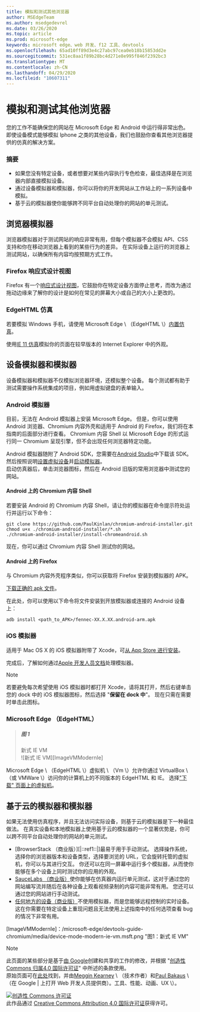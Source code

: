 ```yaml
---
title: 模拟和测试其他浏览器
author: MSEdgeTeam
ms.author: msedgedevrel
ms.date: 03/26/2020
ms.topic: article
ms.prod: microsoft-edge
keywords: microsoft edge、web 开发、f12 工具、devtools
ms.openlocfilehash: 65ad10ff89d3e4c27abc97cea0eb18b15853dd2e
ms.sourcegitcommit: 531ec8aa1f89b28bc4d271e8e995f846f2392bc3
ms.translationtype: MT
ms.contentlocale: zh-CN
ms.lasthandoff: 04/29/2020
ms.locfileid: "10607311"
---
```

<!-- Copyright Meggin Kearney and Paul Bakaus

   Licensed under the Apache License, Version 2.0 (the "License");
   you may not use this file except in compliance with the License.
   You may obtain a copy of the License at

       https://www.apache.org/licenses/LICENSE-2.0

   Unless required by applicable law or agreed to in writing, software
   distributed under the License is distributed on an "AS IS" BASIS,
   WITHOUT WARRANTIES OR CONDITIONS OF ANY KIND, either express or implied.
   See the License for the specific language governing permissions and
   limitations under the License.  -->





# 模拟和测试其他浏览器   




您的工作不能确保您的网站在 Microsoft Edge 和 Android 中运行得非常出色。  即使设备模式能够模拟 Iphone 之类的其他设备，我们也鼓励你查看其他浏览器提供的仿真的解决方案。  

### 摘要  

*   如果您没有特定设备，或者想要对某些内容执行专色检查，最佳选择是在浏览器内部直接模拟设备。  
*   通过设备模拟器和模拟器，你可以将你的开发网站从工作站上的一系列设备中模拟。  
*   基于云的模拟器使你能够跨不同平台自动处理你的网站的单元测试。  

## 浏览器模拟器  

浏览器模拟器对于测试网站的响应非常有用，但每个模拟器不会模拟 API、CSS 支持和你在移动浏览器上看到的某些行为的差异。  在实际设备上运行的浏览器上测试网站，以确保所有内容均按预期方式工作。  

### Firefox 响应式设计视图  

Firefox 有一个[响应式设计视图][MDNResponsiveDesignMode]，它鼓励你在特定设备方面停止思考，而改为通过拖动边缘来了解你的设计是如何在常见的屏幕大小或自己的大小上更改的。  

### EdgeHTML 仿真  

若要模拟 Windows 手机，请使用 Microsoft Edge \ （EdgeHTML \）[内置仿真][DevToolsEdgeHtmlEmulation]。  

使用[IE 11 仿真][Ie11DevToolsEmulation]模拟你的页面在较早版本的 Internet Explorer 中的外观。  

## 设备模拟器和模拟器  

设备模拟器和模拟器不仅模拟浏览器环境，还模拟整个设备。  每个测试都有助于测试需要操作系统集成的项目，例如用虚拟键盘的表单输入。  

### Android 模拟器  

<!--
> ##### Figure old 1  
> Stock Browser in Android Emulator  
> ![Stock Browser in Android Emulator][ImageAndroidEmulatorStockBrowser]  
-->

目前，无法在 Android 模拟器上安装 Microsoft Edge。  但是，你可以使用 Android 浏览器、Chromium 内容外壳和适用于 Android 的 Firefox，我们将在本指南的后面部分进行查看。  Chromium 内容 Shell 以 Microsoft Edge 的形式运行同一 Chromium 呈现引擎，但不会出现任何浏览器特定功能。  

Android 模拟器随附了 Android SDK，您需要在[Android Studio][AndroidStudioDownload]中下载该 SDK。  然后按照说明[设置虚拟设备][AndroidStudioCreateManageVirtualDevices]并[启动模拟器][AndroidStudioRunAppsAndroidEmulator]。  
启动仿真器后，单击浏览器图标，然后在 Android 旧版的常用浏览器中测试您的网站。  

#### Android 上的 Chromium 内容 Shell  

<!--
> ##### Figure old 2  
> Android Emulator Content Shell  
> ![Android Emulator Content Shell][ImageAndroidEmulatorContentShell]  
-->

若要安装 Android 的 Chromium 内容 Shell，请让你的模拟器在命令提示符处运行并运行以下命令：  

```shell
git clone https://github.com/PaulKinlan/chromium-android-installer.git
chmod u+x ./chromium-android-installer/*.sh
./chromium-android-installer/install-chromeandroid.sh
```  

现在，你可以通过 Chromium 内容 Shell 测试你的网站。  

#### Android 上的 Firefox  

<!--
> ##### Figure old 3  
> Firefox Icon on Android Emulator  
> ![Firefox Icon on Android Emulator][ImageAndroidEmulatorFirefoxBrowser]  
-->

与 Chromium 内容外壳程序类似，你可以获取将 Firefox 安装到模拟器的 APK。  

[下载正确的 apk 文件][MozillaFirefoxDownload]。  

在此处，你可以使用以下命令将文件安装到开放模拟器或连接的 Android 设备上：  

```shell
adb install <path_to_APK>/fennec-XX.X.XX.android-arm.apk
```  

### iOS 模拟器  

适用于 Mac OS X 的 iOS 模拟器附带了 Xcode，可[从 App Store 进行安装][MacAppStoreXcode]。  

完成后，了解如何通过[Apple 开发人员文档][AppleSimulatorHelp]处理模拟器。  

> [!NOTE]
> 若要避免每次希望使用 iOS 模拟器时都打开 Xcode，请将其打开，然后右键单击您的 dock 中的 iOS 模拟器图标，然后选择 "**保留在 dock 中**"。  现在只需在需要时单击此图标。  

###  Microsoft Edge （EdgeHTML）  

> ##### 图 1  
> 新式 IE VM  
> ![新式 IE VM][ImageVMModernIe]  

Microsoft Edge \ （EdgeHTML \）虚拟机 \ （Vm \）允许你通过 VirtualBox \ （或 VMWare \）访问你的计算机上的不同版本的 EdgeHTML 和 IE。  选择["下载" 页面上的虚拟机][MicrosoftDeveloperEdgeVms]。  

## 基于云的模拟器和模拟器  

如果无法使用仿真程序，并且无法访问实际设备，则基于云的模拟器是下一种最佳做法。  在真实设备和本地模拟器上使用基于云的模拟器的一个显著优势是，你可以跨不同平台自动处理你的网站的单元测试。  

*   [BrowserStack （商业版）][|::ref1::|]最易于用于手动测试。  选择操作系统，选择你的浏览器版本和设备类型，选择要浏览的 URL，它会旋转托管的虚拟机，你可以与其进行交互。  你还可以在同一屏幕中运行多个模拟器，从而使你能够在多个设备上同时测试你的应用的外观。  
*   [SauceLabs （商业版）][SauceLabs]使你能够在仿真器内运行单元测试，这对于通过您的网站编写流并随后在各种设备上观看视频录制的内容可能非常有用。  您还可以通过您的网站进行手动测试。  
*   [任何地方的设备（商业版）][AppExperience]不使用模拟器，而是您能够远程控制的实时设备。  这在你需要在特定设备上重现问题且无法使用上述指南中的任何选项查看 bug 的情况下非常有用。  

 



<!-- image links -->  

<!--[ImageAndroidEmulatorStockBrowser]: /microsoft-edge/devtools-guide-chromium/media/device-mode-android-emulator-stock-browser.msft.png "Figure old 1: Stock Browser in Android Emulator"  -->  
<!--[ImageAndroidEmulatorContentShell]: /microsoft-edge/devtools-guide-chromium/media/device-mode-android-avd-contentshell.msft.png "Figure old 2: Android Emulator Content Shell"  -->  
<!--[ImageAndroidEmulatorFirefoxBrowser]: /microsoft-edge/devtools-guide-chromium/media/device-mode-ff-on-android-emulator.msft.png "Figure old 3: Firefox Icon on Android Emulator"  -->  
[ImageVMModernIe]：/microsoft-edge/devtools-guide-chromium/media/device-mode-modern-ie-vm.msft.png "图1：新式 IE VM"  

<!-- links -->  

[DevToolsEdgeHtmlEmulation]: /microsoft-edge/devtools-guide/emulation "DevTools （EdgeHTML）-模拟"  

[Ie11DevToolsEmulation]: /previous-versions/windows/internet-explorer/ie-developer/samples/dn255001(v=vs.85) "模拟浏览器、屏幕大小和 GPS 位置"  

[MicrosoftDeveloperEdgeVms]: https://developer.microsoft.com/microsoft-edge/tools/vms "下载虚拟机"  

[AndroidStudioCreateManageVirtualDevices]: https://developer.android.com/tools/devices/managing-avds.html "创建和管理虚拟设备 |Android 开发人员"  
[AndroidStudioDownload]:  https://developer.android.com/sdk/installing/studio.html "下载 Android Studio 和 SDK 工具 |Android 开发人员"  
[AndroidStudioRunAppsAndroidEmulator]: https://developer.android.com/tools/devices/emulator.html "在 Android 模拟器上运行应用 |Android 开发人员"  

[AppExperience]: https://www.sigos.com/app-experience/ "应用体验"  
[AppleSimulatorHelp]: https://help.apple.com/simulator/mac/current "模拟器帮助-当前 |Apple"  
[BrowserStack]: https://www.browserstack.com/automate "BrowserStack"  
[MacAppStoreXcode]: https://itunes.apple.com/app/xcode/id497799835 "Mac 应用商店上的 Xcode"  
[MDNResponsiveDesignMode]: https://developer.mozilla.org/docs/Tools/Responsive_Design_View "响应式设计模式 |MDN"  
[MozillaFirefoxDownload]: https://www.mozilla.org/firefox/all/#product-android-beta "下载 Firefox 浏览器"  
[SauceLabs]: https://saucelabs.com "Sauce Labs"  

> [!NOTE]
> 此页面的某些部分是基于[由 Google][GoogleSitePolicies]创建和共享的工作的修改，并根据 "[创造性 Commons 归属4.0 国际许可证][CCA4IL]" 中所述的条款使用。  
> 原始页面可在[此处](https://developers.google.com/web/tools/chrome-devtools/device-mode/testing-other-browsers)找到，并由[Meggin Kearney][MegginKearney] \ （技术作者）和[Paul Bakaus][PaulBakaus] \ （在 Google | 上打开 Web 开发人员提供商）。工具、性能、动画、UX \）。  

[![创造性 Commons 许可证][CCby4Image]][CCA4IL]  
此作品通过 [Creative Commons Attribution 4.0 国际许可证][CCA4IL]获得许可。  

[CCA4IL]: https://creativecommons.org/licenses/by/4.0  
[CCby4Image]: https://i.creativecommons.org/l/by/4.0/88x31.png  
[GoogleSitePolicies]: https://developers.google.com/terms/site-policies  
[KayceBasques]: https://developers.google.com/web/resources/contributors/kaycebasques  
[MegginKearney]: https://developers.google.com/web/resources/contributors/megginkearney  
[PaulBakaus]: https://developers.google.com/web/resources/contributors/pbakaus  
